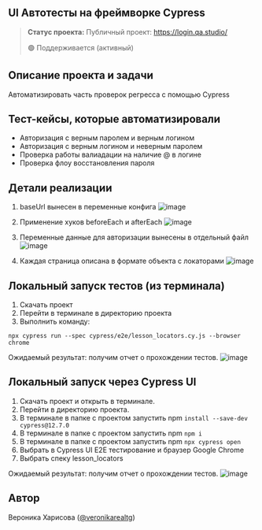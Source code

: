 <h2>UI Автотесты на фреймворке Cypress</h2>

> **Статус проекта:**
> Публичный проект: https://login.qa.studio/
> 
> 🟢 Поддерживается (активный) 

## Описание проекта и задачи
Автоматизировать часть проверок регресса с помощью Cypress

## Тест-кейсы, которые автоматизировали
* Авторизация с верным паролем и верным логином
* Авторизация c верным логином и неверным паролем
* Проверка работы валиадации на наличие @ в логине
* Проверка флоу восстановления пароля

## Детали реализации

1. baseUrl вынесен в переменные конфига
![image](https://raw.githubusercontent.com/German-D/new_cypress/main/static/baseUrl.png)

2. Применение хуков beforeEach и afterEach
![image](https://raw.githubusercontent.com/German-D/new_cypress/main/static/hooks.png)

3. Переменные данные для авторизации вынесены в отдельный файл
![image](https://raw.githubusercontent.com/German-D/new_cypress/main/static/user_data.png)

4. Каждая страница описана в формате объекта с локаторами
![image](https://raw.githubusercontent.com/German-D/new_cypress/main/static/locators.png)

## Локальный запуск тестов (из терминала)
1. Скачать проект
2. Перейти в терминале в директорию проекта
2. Выполнить команду:
```
npx cypress run --spec cypress/e2e/lesson_locators.cy.js --browser chrome
```
Ожидаемый результат: получим отчет о прохождении тестов.
![image](https://raw.githubusercontent.com/German-D/new_cypress/main/static/Cypress_cli.png)


## Локальный запуск через Cypress UI
1. Скачать проект и открыть в терминале.
2. Перейти в директорию проекта.
3. В терминале в папке с проектом запустить npm `install --save-dev cypress@12.7.0`
4. В терминале в папке с проектом запустить npm `npm i`
5. В терминале в папке с проектом запустить npm `npx cypress open`
6. Выбрать в Cypress UI E2E тестирование и браузер Google Chrome
7. Выбрать спеку lesson_locators

Ожидаемый результат: получим отчет о прохождении тестов.
![image](https://raw.githubusercontent.com/German-D/new_cypress/main/static/Cypress_UI.png)


## Автор

Вероника Харисова ([@veronikarealtg](https://t.me/veronikarealtg))